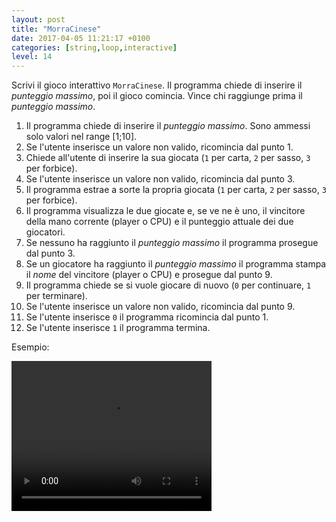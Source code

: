 ```yaml
---
layout: post
title: "MorraCinese"
date: 2017-04-05 11:21:17 +0100
categories: [string,loop,interactive]
level: 14
---
```


Scrivi il gioco interattivo `MorraCinese`. Il programma chiede di inserire il *punteggio massimo*, poi il gioco comincia. Vince chi raggiunge prima il *punteggio massimo*.

1. Il programma chiede di inserire il *punteggio massimo*. Sono ammessi solo valori nel range [1;10]. 
2. Se l'utente inserisce un valore non valido, ricomincia dal punto 1.
3. Chiede all'utente di inserire la sua giocata (`1` per carta, `2` per sasso, `3` per forbice).
4. Se l'utente inserisce un valore non valido, ricomincia dal punto 3.
5. Il programma estrae a sorte la propria giocata (`1` per carta, `2` per sasso, `3` per forbice).
6. Il programma visualizza le due giocate e, se ve ne è uno, il vincitore della mano corrente (player o CPU) e il punteggio attuale dei due giocatori.
7. Se nessuno ha raggiunto il *punteggio massimo* il programma prosegue dal punto 3.
8. Se un giocatore ha raggiunto il *punteggio massimo* il programma stampa il *nome* del vincitore (player o CPU) e prosegue dal punto 9.
9. Il programma chiede se si vuole giocare di nuovo (`0` per continuare, `1` per terminare). 
10. Se l'utente inserisce un valore non valido, ricomincia dal punto 9.
11. Se l'utente inserisce `0`  il programma ricomincia dal punto 1.
11. Se l'utente inserisce `1`  il programma termina.

Esempio:

<video width="320" height="240" controls>
  <source src="{{ site.baseurl }}/assets/posts/MorraCineseMID.mp4" type="video/mp4">
  Your browser does not support the video tag.
</video>